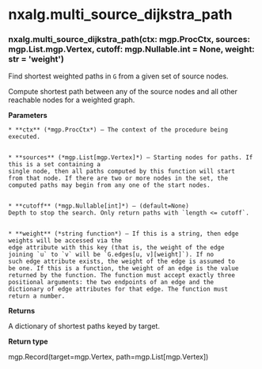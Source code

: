 # nxalg.multi_source_dijkstra_path


### nxalg.multi_source_dijkstra_path(ctx: mgp.ProcCtx, sources: mgp.List.mgp.Vertex, cutoff: mgp.Nullable.int = None, weight: str = 'weight')
Find shortest weighted paths in `G` from a given set of source
nodes.

Compute shortest path between any of the source nodes and all other
reachable nodes for a weighted graph.


**Parameters**

    
    * **ctx** (*mgp.ProcCtx*) – The context of the procedure being executed.


    * **sources** (*mgp.List[mgp.Vertex]*) – Starting nodes for paths. If this is a set containing a
    single node, then all paths computed by this function will start
    from that node. If there are two or more nodes in the set, the
    computed paths may begin from any one of the start nodes.


    * **cutoff** (*mgp.Nullable[int]*) – (default=None)
    Depth to stop the search. Only return paths with `length <= cutoff`.


    * **weight** (*string function*) – If this is a string, then edge weights will be accessed via the
    edge attribute with this key (that is, the weight of the edge
    joining `u` to `v` will be `G.edges[u, v][weight]`). If no
    such edge attribute exists, the weight of the edge is assumed to
    be one. If this is a function, the weight of an edge is the value
    returned by the function. The function must accept exactly three
    positional arguments: the two endpoints of an edge and the
    dictionary of edge attributes for that edge. The function must
    return a number.



**Returns**

A dictionary of shortest paths keyed by target.



**Return type**

mgp.Record(target=mgp.Vertex, path=mgp.List[mgp.Vertex])
